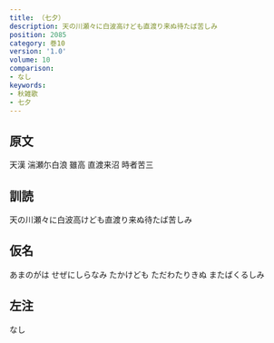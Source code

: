 ```yaml
---
title: （七夕）
description: 天の川瀬々に白波高けども直渡り来ぬ待たば苦しみ
position: 2085
category: 巻10
version: '1.0'
volume: 10
comparison:
- なし
keywords:
- 秋雑歌
- 七夕
---
```


## 原文

天漢 湍瀬尓白浪 雖高 直渡来沼 時者苦三

## 訓読

天の川瀬々に白波高けども直渡り来ぬ待たば苦しみ

## 仮名

あまのがは せぜにしらなみ たかけども ただわたりきぬ またばくるしみ

## 左注

なし
